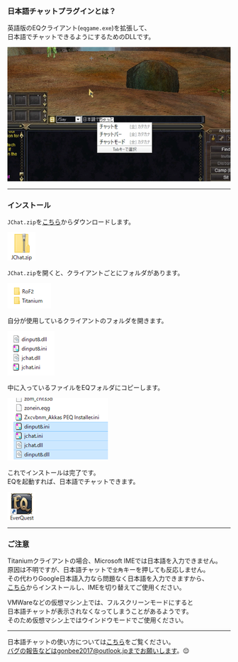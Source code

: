 ### 日本語チャットプラグインとは？

英語版のEQクライアント(`eqgame.exe`)を拡張して、<br />
日本語でチャットできるようにするためのDLLです。

![](Documents/jchatintroduce.png)

------

### インストール

`JChat.zip`を[こちら](../../../releases)からダウンロードします。

![](Documents/jchatzip.png)

`JChat.zip`を開くと、クライアントごとにフォルダがあります。

![](Documents/clientfolders.png)

自分が使用しているクライアントのフォルダを開きます。

![](Documents/jchatfiles.png)

中に入っているファイルをEQフォルダにコピーします。

![](Documents/jchatfilescopy.png)

これでインストールは完了です。<br />
EQを起動すれば、日本語でチャットできます。

![](Documents/eqshortcut.png)

------

### ご注意

Titaniumクライアントの場合、Microsoft IMEでは日本語を入力できません。<br />
原因は不明ですが、日本語チャットで`全角`キーを押しても反応しません。<br />
その代わりGoogle日本語入力なら問題なく日本語を入力できますから、<br />
[こちら](https://www.google.co.jp/ime/)からインストールし、IMEを切り替えてご使用ください。

VMWareなどの仮想マシン上では、フルスクリーンモードにすると<br />
日本語チャットが表示されなくなってしまうことがあるようです。<br />
そのため仮想マシン上ではウインドウモードでご使用ください。

------

日本語チャットの使い方については[こちら](Documents/USAGE.md)をご覧ください。<br />
バグの報告などはgonbee2017@outlook.jpまでお願いします。😌
